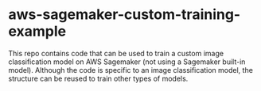 # aws-sagemaker-custom-training-example

This repo contains code that can be used to train a custom image classification model on AWS
Sagemaker (not using a Sagemaker built-in model). Although the code is specific to an 
image classification model, the structure can be reused to train other types of models. 

